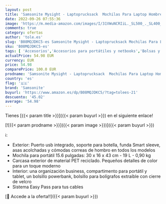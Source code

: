```yaml
---
layout: post
title: 'Samsonite Mysight - Laptoprucksack  Mochilas Para Laptop Hombre  Negro  black   Mochila Para Portátil 15.6 Pulgadas 43 Cm 19 L'
date: 2022-09-26 07:55:36
image: 'https://m.media-amazon.com/images/I/31VWuNCRIiL._SL500_._SL400_.jpg'
comments: true
category: ofertas
author: 'tole.es'
slug: 'B08MQJDKC5-es Samsonite Mysight - Laptoprucksack Mochilas Para Laptop...'
sku: 'B08MQJDKC5-es'
tags: [ 'Accesorios','Accesorios para portátiles y netbooks','Bolsas y fundas para portátiles y netbooks','Informática','Mochilas para portátiles y netbooks','mochila','samsonite','🇪🇸', ]
actualPrice: 54.98 EUR
currency: EUR
price: 54.98
comparePrice: 100.0 EUR
prodname: 'Samsonite Mysight - Laptoprucksack  Mochilas Para Laptop Hombre  Negro  black   Mochila Para Portátil 15.6 Pulgadas 43 Cm 19 L'
country: 'es'
flag: '🇪🇸'
brand: 'Samsonite'
buyurl: 'https://www.amazon.es/dp/B08MQJDKC5/?tag=tolees-21'
descuento: '45.02'
average: '54.98'
---
```


Tienes [{{< param title >}}]({{< param buyurl >}}) en el siguiente enlace!

[![{{< param prodname >}}]({{< param image >}})]({{< param buyurl >}})

ℹ️:

- Exterior: Puerto usb integrado, soporte para botella, funda Smart sleeve, asas acolchadas y cómodas correas de hombro en todos los modelos
- Mochila para portátil 15.6 pulgadas: 30 x 16 x 43 cm - 19 L - 0,90 kg
- Carcasa exterior de material PET reciclado. Pequeños detalles de color para un toque moderno
- Interior: una organización business, compartimento para portátil y tablet, un bolsillo powerbank, bolsillo para bolígrafos extraíble con cierre de velcro
- Sistema Easy Pass para tus cables

[🛒 Accede a la oferta!!]({{< param buyurl >}})
